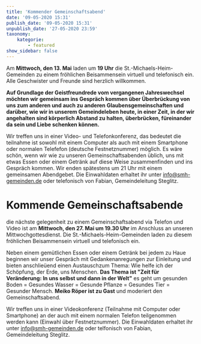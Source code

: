 ```yaml
---
title: 'Kommender Gemeinschaftsabend'
date: '09-05-2020 15:31'
publish_date: '09-05-2020 15:31'
unpublish_date: '27-05-2020 23:59'
taxonomy:
    kategorie:
        - featured
show_sidebar: false
---
```


Am **Mittwoch, den 13. Mai** laden um **19 Uhr** die St.-Michaels-Heim-Gemeinden zu einem fröhlichen Beisammensein virtuell und telefonisch ein. Alle Geschwister und Freunde sind herzlich willkommen.

**Auf Grundlage der Geistfreundrede vom vergangenen Jahreswechsel möchten wir gemeinsam ins Gespräch kommen über Überbrückung von uns zum anderen und auch zu anderen Glaubensgemeinschaften und darüber, wie wir in unserem Gemeindeleben heute, in einer Zeit, in der wir angehalten sind körperlich Abstand zu halten, überbrücken, füreinander da sein und Liebe schenken können.**

Wir treffen uns in einer Video- und Telefonkonferenz, das bedeutet die teilnahme ist sowohl mit einem Computer als auch mit einem Smartphone oder normalen Telefefon (deutsche Festnetznummer) möglich. Es wäre schön, wenn wir wie zu unseren Gemeinschaftsabenden üblich, uns mit etwas Essen oder einem Getränk auf diese Weise zusammenfinden und ins Gespräch kommen. Wir enden spätestens um 21 Uhr mit einem gemeinsamen Abendgebet. Die Einwahldaten erhaltet ihr unter info@smh-gemeinden.de oder telefonisch von Fabian, Gemeindeleitung Steglitz.

# Kommende Gemeinschaftsabende

die nächste gelegenheit zu einem Gemeinschaftsabend via Telefon und Video ist am **Mittwoch, den 27. Mai um 19.30 Uhr** im Anschluss an unseren Mittwochgottesdienst. Die St.-Michaels-Heim-Gemeinden laden zu diesem fröhlichen Beisammensein virtuell und telefonisch ein. 

Neben einem gemütlichen Essen oder einem Getränk bei jedem zu Haue beginnen wir unser Gespräch mit Gedankenanregungen zur Einleitung und bieten anschlieüend einen Austauschzum Thema: Wie helfe ich der Schöpfung, der Erde, uns Menschen. **Das Thema ist "Zeit für Veränderung: In uns selbst und dann in der Welt"** es geht um gesunden Boden = Gesundes Wasser = Gesunde Pflanze = Gesundes Tier = Gesunder Mensch. **Meiko Röper ist zu Gast** und moderiert den Gemeinschaftsabend.

Wir treffen uns in einer Videokonferenz (Teilnahme mit Computer oder Smartphone) an der auch mit einem normalen Telefon teilgenommen werden kann (Einwahl über Festnetznummer). Die Einwahldaten erhaltet ihr unter info@smh-gemeinden.de oder telfonisch von Fabian, Gemeindeleitung Steglitz.